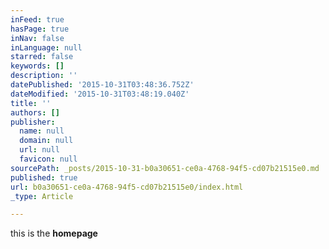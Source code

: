 ```yaml
---
inFeed: true
hasPage: true
inNav: false
inLanguage: null
starred: false
keywords: []
description: ''
datePublished: '2015-10-31T03:48:36.752Z'
dateModified: '2015-10-31T03:48:19.040Z'
title: ''
authors: []
publisher:
  name: null
  domain: null
  url: null
  favicon: null
sourcePath: _posts/2015-10-31-b0a30651-ce0a-4768-94f5-cd07b21515e0.md
published: true
url: b0a30651-ce0a-4768-94f5-cd07b21515e0/index.html
_type: Article

---
```

this is the **homepage**